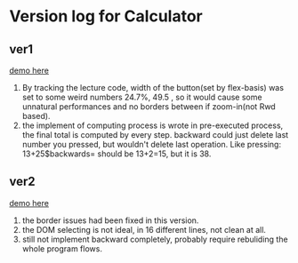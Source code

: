 <h1>Version log for Calculator</h1>

<h2>ver1</h2> 

[demo here](54gfeonrieuvser.github.io/Side_Project/calculator/ver1(2020)/)
1. By tracking the lecture code, width of the button(set by flex-basis) was set to some weird numbers 24.7%, 49.5 , so it would cause some unnatural performances and no borders between if zoom-in(not Rwd based).
2. the implement of computing process is wrote in  pre-executed process, the final total is computed by every step. backward could just delete last number you pressed, but wouldn't delete last operation. Like pressing: 13+25$backwards= should be 13+2=15, but it is 38.

<h2>ver2</h2> 

[demo here](54gfeonrieuvser.github.io/Side_Project/calculator/ver2(2023)/)
1. the border issues had been fixed in this version. 
2. the DOM selecting is not ideal, in 16 different lines, not clean at all. 
3. still not implement backward completely, probably require rebuliding the whole program flows.
